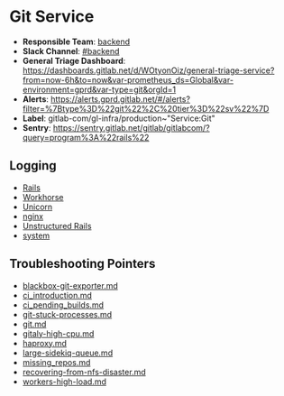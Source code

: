 <!-- MARKER: do not edit this section directly. Edit services/service-mappings.yml then run scripts/generate-docs -->
#  Git Service

* **Responsible Team**: [backend](https://about.gitlab.com/handbook/engineering/dev-backend/)
* **Slack Channel**: [#backend](https://gitlab.slack.com/archives/backend)
* **General Triage Dashboard**: https://dashboards.gitlab.net/d/WOtyonOiz/general-triage-service?from=now-6h&to=now&var-prometheus_ds=Global&var-environment=gprd&var-type=git&orgId=1
* **Alerts**: https://alerts.gprd.gitlab.net/#/alerts?filter=%7Btype%3D%22git%22%2C%20tier%3D%22sv%22%7D
* **Label**: gitlab-com/gl-infra/production~"Service:Git"
* **Sentry**: https://sentry.gitlab.net/gitlab/gitlabcom/?query=program%3A%22rails%22

## Logging

* [Rails](https://log.gitlab.net/goto/b368513b02f183a06d28c2a958b00602)
* [Workhorse](https://log.gitlab.net/goto/3ddd4ee7141ba2ec1a8b3bb0cb1476fe)
* [Unicorn](https://log.gitlab.net/goto/0cf60e9a1c94236eefb23348c39feaeb)
* [nginx](https://log.gitlab.net/goto/8a5fb5820ec7c8daebf719c51fa00ce0)
* [Unstructured Rails](https://console.cloud.google.com/logs/viewer?project=gitlab-production&interval=PT1H&resource=gce_instance&advancedFilter=jsonPayload.hostname%3A%22git%22%0Alabels.tag%3D%22unstructured.production%22&customFacets=labels.%22compute.googleapis.com%2Fresource_name%22)
* [system](https://log.gitlab.net/goto/bd680ccb3c21567e47a821bbf52a7c09)

## Troubleshooting Pointers

* [blackbox-git-exporter.md](blackbox-git-exporter.md)
* [ci_introduction.md](ci_introduction.md)
* [ci_pending_builds.md](ci_pending_builds.md)
* [git-stuck-processes.md](git-stuck-processes.md)
* [git.md](git.md)
* [gitaly-high-cpu.md](gitaly-high-cpu.md)
* [haproxy.md](haproxy.md)
* [large-sidekiq-queue.md](large-sidekiq-queue.md)
* [missing_repos.md](missing_repos.md)
* [recovering-from-nfs-disaster.md](recovering-from-nfs-disaster.md)
* [workers-high-load.md](workers-high-load.md)
<!-- END_MARKER -->
